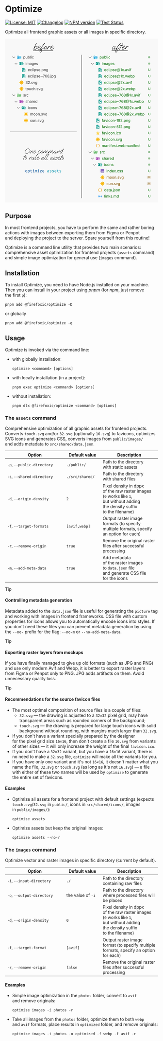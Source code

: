<!-- markdownlint-disable MD007 MD024 -->
# Optimize

[![License: MIT][license-image]][license-url]
[![Changelog][changelog-image]][changelog-url]
[![NPM version][npm-image]][npm-url]
[![Test Status][test-image]][test-url]

Optimize all frontend graphic assets or all images in specific directory.

<picture>
	<source srcset="https://raw.githubusercontent.com/firefoxic/optimize/main/example/dark.webp" media="(prefers-color-scheme: dark)">
	<img src="https://raw.githubusercontent.com/firefoxic/optimize/main/example/light.webp" alt="Example showing the source files, and the files after running the 'optimize all -r -m' command.">
</picture>

## Purpose

In most frontend projects, you have to perform the same and rather boring actions with images between exporting them from Figma or Penpot and deploying the project to the server. Spare yourself from this routine!

Optimize is a command line utility that provides two main scenarios: comprehensive asset optimization for frontend projects (`assets` command) and simple image optimization for general use (`images` command).

## Installation

To install Optimize, you need to have Node.js installed on your machine. Then you can install in your project using _pnpm_ (for _npm_, just remove the first `p`):

```shell
pnpm add @firefoxic/optimize -D
```

or globally

```shell
pnpm add @firefoxic/optimize -g
```

## Usage

Optimize is invoked via the command line:

- with globally installation:

	```shell
	optimize <command> [options]
	```

- with locally installation (in a project):

	```shell
	pnpm exec optimize <command> [options]
	```

- without installation:

	```shell
	pnpm dlx @firefoxic/optimize <command> [options]
	```

### The `assets` command

Comprehensive optimization of all graphic assets for frontend projects. Converts `touch.svg` and/or `32.svg` (optionally `16.svg`) to favicons, optimizes SVG icons and generates CSS, converts images from `public/images/` and adds metadata to `src/shared/data.json`.

                  Option                   |   Default value   | Description
-------------------------------------------|-------------------|---------------------------------------------------------------------------------------------------------------------------
`-p`, `--public-directory`                 | `./public/`       | Path to the directory with static assets
`-s`, `--shared-directory`                 | `./src/shared/`   | Path to the directory with shared files
`-d`, `--origin-density`                   | `2`               | Pixel density in dppx of the raw raster images (`0` works like `1`, but without adding the density suffix to the filename)
`-f`, `--target-formats`                   | `[avif,webp]`     | Output raster image formats (to specify multiple formats, specify an option for each)
`-r`, `--remove-origin`                    | `true`            | Remove the original raster files after successful processing
`-m`, `--add-meta-data`                    | `true`            | Add metadata of the raster images to `data.json` file and generate CSS file for the icons

> [!TIP]
>
> #### Controlling metadata generation
>
> Metadata added to the `data.json` file is useful for generating the `picture` tag and working with images in frontend frameworks. CSS file with custom properties for icons allows you to automatically encode icons into styles. If you don't need these files you can prevent metadata generation by using the `--no-` prefix for the flag: `--no-m` or `--no-add-meta-data`.

> [!TIP]
>
> #### Exporting raster layers from mockups
>
> If you have finally managed to give up old formats (such as JPG and PNG) and use only modern Avif and Webp, it is better to export raster layers from Figma or Penpot only to PNG. JPG adds artifacts on them. Avoid unnecessary quality loss.

> [!TIP]
>
> #### Recommendations for the source favicon files
>
> - The most optimal composition of source files is a couple of files:
>	 - `32.svg` — the drawing is adjusted to a `32×32` pixel grid, may have transparent areas such as rounded corners of the background;
>	 - `touch.svg` — the drawing is prepared for large touch icons with solid background without rounding, with margins much larger than `32.svg`.
> - If you don't have a variant specially prepared by the designer for the pixel grid size `16×16`, then don't create a file `16.svg` from variants of other sizes — it will only increase the weight of the final `favicon.ico`.
> - If you don't have a `32×32` variant, but you have a `16×16` variant, there is no need to make a `32.svg` file, `optimize` will make all the variants for you.
> - If you have only one variant and it's not `16×16`, it doesn't matter what you name the file, `32.svg` or `touch.svg` (as long as it's not `16.svg`) — a file with either of these two names will be used by `optimize` to generate the entire set of favicons.

#### Examples

- Optimize all assets for a frontend project with default settings (expects `touch.svg`/`32.svg` in `public/`, icons in `src/shared/icons/`, images in `public/images/`):

	```shell
	optimize assets
	```

- Optimize assets but keep the original images:

	```shell
	optimize assets --no-r
	```

### The `images` command

Optimize vector and raster images in specific directory (current by default).

                  Option                   |   Default value   | Description
-------------------------------------------|-------------------|---------------------------------------------------------------------------------------------------------------------------
`-i`, `--input-directory`                  | `./`              | Path to the directory containing raw files
`-o`, `--output-directory`                 | the value of `-i` | Path to the directory where processed files will be placed
`-d`, `--origin-density`                   | `0`               | Pixel density in dppx of the raw raster images (`0` works like `1`, but without adding the density suffix to the filename)
`-f`, `--target-format`                    | `[avif]`          | Output raster image format (to specify multiple formats, specify an option for each)
`-r`, `--remove-origin`                    | `false`           | Remove the original raster files after successful processing

#### Examples

- Simple image optimization in the `photos` folder, convert to `avif` and remove originals:

	```shell
	optimize images -i photos -r
	```

- Take all images from the `photos` folder, optimize them to both `webp` and `avif` formats, place results in `optimized` folder, and remove originals:

	```shell
	optimize images -i photos -o optimized -f webp -f avif -r
	```

[license-url]: https://github.com/firefoxic/optimizee/blob/main/LICENSE.md
[license-image]: https://img.shields.io/badge/License-MIT-limegreen.svg

[changelog-url]: https://github.com/firefoxic/optimizee/blob/main/CHANGELOG.md
[changelog-image]: https://img.shields.io/badge/Changelog-md-limegreen

[npm-url]: https://npmjs.org/package/@firefoxic/optimize
[npm-image]: https://img.shields.io/npm/v/%40firefoxic%2Foptimize?logo=npm&color=limegreen

[test-url]: https://github.com/firefoxic/optimize/actions
[test-image]: https://github.com/firefoxic/optimize/actions/workflows/test.yaml/badge.svg?branch=main
